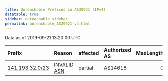 ```yaml
---
title: Unreachable Prefixes in AS39921 (IPv4)
datatable: true
sidebar: unreachable_sidebar
permalink: unreachable_AS39921-v4.html
---
```


Data as of 2019-09-21 13:20:00 UTC


<div class="datatable-begin"></div>

| Prefix                                                   | Reason                                                                                                 | affected   | Authorized AS   |   MaxLength | Anchor                           |   unreachable /24s |
|:---------------------------------------------------------|:-------------------------------------------------------------------------------------------------------|:-----------|:----------------|------------:|:---------------------------------|-------------------:|
| [141.193.32.0/23](https://stat.ripe.net/141.193.32.0/23) | [INVALID ASN](https://rpki-validator.ripe.net/announcement-preview?asn=AS39921&prefix=141.193.32.0/23) | partial    | AS14618         |           0 | [ARIN](unreachable_ARIN-v4.html) |                  2 |

<div class="datatable-end"></div>